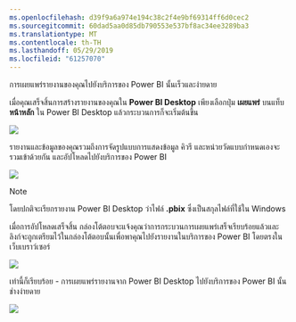 ```yaml
---
ms.openlocfilehash: d39f9a6a974e194c38c2f4e9bf69314ff6d0cec2
ms.sourcegitcommit: 60dad5aa0d85db790553e537bf8ac34ee3289ba3
ms.translationtype: MT
ms.contentlocale: th-TH
ms.lasthandoff: 05/29/2019
ms.locfileid: "61257070"
---
```

การเผยแพร่รายงานของคุณไปยังบริการของ Power BI นั้นเร็วและง่ายดาย

เมื่อคุณเสร็จสิ้นการสร้างรายงานของคุณใน **Power BI Desktop** เพียงเลือกปุ่ม **เผยแพร่** บนแท็บ **หน้าหลัก** ใน Power BI Desktop แล้วกระบวนการก็จะเริ่มต้นขึ้น

![](media/4-1-publish-reports/4-1_1.png)

รายงานและข้อมูลของคุณรวมถึงการจัดรูปแบบการแสดงข้อมูล คิวรี และหน่วยวัดแบบกำหนดเองจะรวมเข้าด้วยกัน และอัปโหลดไปยังบริการของ Power BI

![](media/4-1-publish-reports/4-1_2.png)

> [!NOTE]
> โดยปกติจะเรียกรายงาน Power BI Desktop ว่าไฟล์ **.pbix** ซึ่งเป็นสกุลไฟล์ที่ใช้ใน Windows
> 

เมื่อการอัปโหลดเสร็จสิ้น กล่องโต้ตอบจะแจ้งคุณว่าการกระบวนการเผยแพร่เสร็จเรียบร้อยแล้วและลิงก์จะถูกเตรียมไว้ในกล่องโต้ตอบนั้นเพื่อพาคุณไปยังรายงานในบริการของ Power BI โดยตรงในเว็บเบราว์เซอร์

![](media/4-1-publish-reports/4-1_3.png)

เท่านี้ก็เรียบร้อย - การเผยแพร่รายงานจาก Power BI Desktop ไปยังบริการของ Power BI นั้นช่างง่ายดาย

![](media/4-1-publish-reports/4-1_4.png)

